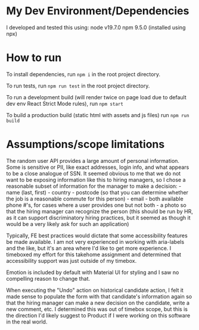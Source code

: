 # My Dev Environment/Dependencies
I developed and tested this using:
    node v19.7.0
    npm 9.5.0 (installed using npx)

# How to run
To install dependencies, run `npm i` in the root project directory.

To run tests, run `npm run test` in the root project directory.

To run a development build (will render twice on page load due to default dev env React Strict Mode rules),
    run `npm start`

To build a production build (static html with assets and js files) run `npm run build`

# Assumptions/scope limitations
The random user API provides a large amount of personal information. Some is sensitive or PII, like exact addresses, login info, and what appears to be a close analogue of SSN. It seemed obvious to me that we do not want to be exposing information like this to hiring managers, so I chose a reasonable subset of information for the manager to make a decision:
    - name (last, first)
    - country
    - postcode (so that you can determine whether the job is a reasonable commute for this person)
    - email
    - both available phone #'s, for cases where a user provides one but not both
    - a photo so that the hiring manager can recognize the person (this should be run by HR, as it can support discriminatory hiring practices, but it seemed as though it would be a very likely ask for such an application)

Typically, FE best practices would dictate that some accessibility features be made available. I am not very experienced in working with aria-labels and the like, but it's an area where I'd like to get more experience. I timeboxed my effort for this takehome assignment and determined that accessibility support was just outside of my timebox.

Emotion is included by default with Material UI for styling and I saw no compelling reason to change that.

When executing the "Undo" action on historical candidate action, I felt it made sense to populate the form with that candidate's information again so that the hiring manager can make a new decision on the candidate, write a new comment, etc. I determined this was out of timebox scope, but this is the direction I'd likely suggest to Product if I were working on this software in the real world.
